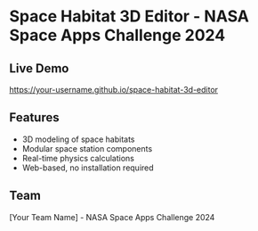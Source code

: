 # Space Habitat 3D Editor - NASA Space Apps Challenge 2024

## Live Demo
https://your-username.github.io/space-habitat-3d-editor

## Features
- 3D modeling of space habitats
- Modular space station components
- Real-time physics calculations
- Web-based, no installation required

## Team
[Your Team Name] - NASA Space Apps Challenge 2024
